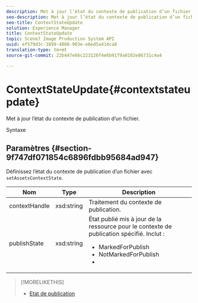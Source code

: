 ```yaml
---
description: Met à jour l’état du contexte de publication d’un fichier.
seo-description: Met à jour l’état du contexte de publication d’un fichier.
seo-title: ContextStateUpdate
solution: Experience Manager
title: ContextStateUpdate
topic: Scene7 Image Production System API
uuid: ef579d3c-1899-4088-903e-e6ed5a414ca8
translation-type: tm+mt
source-git-commit: 22b447e66c223126f4e6b91f9a0102e86731c4a4

---
```



# ContextStateUpdate{#contextstateupdate}

Met à jour l’état du contexte de publication d’un fichier.

Syntaxe

## Paramètres {#section-9f747df071854c6896fdbb95684ad947}

Définissez l’état du contexte de publication d’un fichier avec `setAssetsContextState`.

<table id="table_FD172CEA4EFE44E08ADA22D090DC06CA">
 <thead>
  <tr>
   <th colname="col1" class="entry"> Nom </th>
   <th colname="col2" class="entry"> Type </th>
   <th colname="col3" class="entry"> Description </th>
  </tr>
 </thead>
 <tbody>
  <tr>
   <td colname="col1"><span class="codeph"><span class="varname"> contextHandle</span></span></td>
   <td colname="col2"><span class="codeph"> xsd:string </span></td>
   <td colname="col3"> Traitement du contexte de publication. </td>
  </tr>
  <tr>
   <td colname="col1"><span class="codeph"><span class="varname"> publishState</span></span></td>
   <td colname="col2"><span class="codeph"> xsd:string</span></td>
   <td colname="col3">État publié mis à jour de la ressource pour le contexte de publication spécifié. Inclut : 
    <ul id="ul_CF6019C4CA3648B687C252F1A7C2EAAF">
     <li id="li_4367D7A058F045D98CDF58009E2AC7BC"><span class="codeph"> MarkedForPublish</span></li>
     <li id="li_EEFC6A76C1014C6D9D5E66F271B68606"><span class="codeph"> NotMarkedForPublish</span></li>
     <li id="li_5145CFA39F5249C48DBD0A37543AF055"><span class="codeph"></span></li>
    </ul></td>
  </tr>
 </tbody>
</table>

>[!MORELIKETHIS]
>
>* [Etat de publication](../../string-constants/c-string-constants/r-publish-state.md#reference-a9d80231514b4272b39d10c1a7aadca8)

